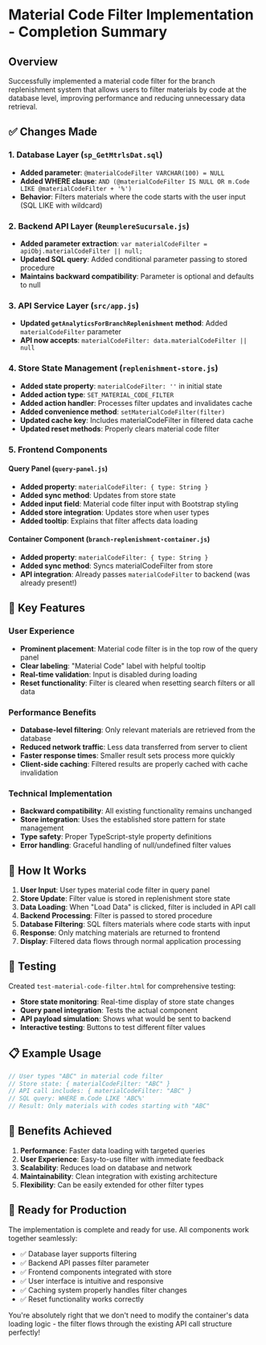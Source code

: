 # Material Code Filter Implementation - Completion Summary

## Overview
Successfully implemented a material code filter for the branch replenishment system that allows users to filter materials by code at the database level, improving performance and reducing unnecessary data retrieval.

## ✅ Changes Made

### 1. Database Layer (`sp_GetMtrlsDat.sql`)
- **Added parameter**: `@materialCodeFilter VARCHAR(100) = NULL`
- **Added WHERE clause**: `AND (@materialCodeFilter IS NULL OR m.Code LIKE @materialCodeFilter + '%')`
- **Behavior**: Filters materials where the code starts with the user input (SQL LIKE with wildcard)

### 2. Backend API Layer (`ReumplereSucursale.js`)
- **Added parameter extraction**: `var materialCodeFilter = apiObj.materialCodeFilter || null;`
- **Updated SQL query**: Added conditional parameter passing to stored procedure
- **Maintains backward compatibility**: Parameter is optional and defaults to null

### 3. API Service Layer (`src/app.js`)
- **Updated `getAnalyticsForBranchReplenishment` method**: Added `materialCodeFilter` parameter
- **API now accepts**: `materialCodeFilter: data.materialCodeFilter || null`

### 4. Store State Management (`replenishment-store.js`)
- **Added state property**: `materialCodeFilter: ''` in initial state
- **Added action type**: `SET_MATERIAL_CODE_FILTER`
- **Added action handler**: Processes filter updates and invalidates cache
- **Added convenience method**: `setMaterialCodeFilter(filter)`
- **Updated cache key**: Includes materialCodeFilter in filtered data cache
- **Updated reset methods**: Properly clears material code filter

### 5. Frontend Components

#### Query Panel (`query-panel.js`)
- **Added property**: `materialCodeFilter: { type: String }`
- **Added sync method**: Updates from store state
- **Added input field**: Material code filter input with Bootstrap styling
- **Added store integration**: Updates store when user types
- **Added tooltip**: Explains that filter affects data loading

#### Container Component (`branch-replenishment-container.js`)
- **Added property**: `materialCodeFilter: { type: String }`
- **Added sync method**: Syncs materialCodeFilter from store
- **API integration**: Already passes `materialCodeFilter` to backend (was already present!)

## 🎯 Key Features

### User Experience
- **Prominent placement**: Material code filter is in the top row of the query panel
- **Clear labeling**: "Material Code" label with helpful tooltip
- **Real-time validation**: Input is disabled during loading
- **Reset functionality**: Filter is cleared when resetting search filters or all data

### Performance Benefits
- **Database-level filtering**: Only relevant materials are retrieved from the database
- **Reduced network traffic**: Less data transferred from server to client
- **Faster response times**: Smaller result sets process more quickly
- **Client-side caching**: Filtered results are properly cached with cache invalidation

### Technical Implementation
- **Backward compatibility**: All existing functionality remains unchanged
- **Store integration**: Uses the established store pattern for state management
- **Type safety**: Proper TypeScript-style property definitions
- **Error handling**: Graceful handling of null/undefined filter values

## 🔧 How It Works

1. **User Input**: User types material code filter in query panel
2. **Store Update**: Filter value is stored in replenishment store state
3. **Data Loading**: When "Load Data" is clicked, filter is included in API call
4. **Backend Processing**: Filter is passed to stored procedure
5. **Database Filtering**: SQL filters materials where code starts with input
6. **Response**: Only matching materials are returned to frontend
7. **Display**: Filtered data flows through normal application processing

## 🧪 Testing

Created `test-material-code-filter.html` for comprehensive testing:
- **Store state monitoring**: Real-time display of store state changes
- **Query panel integration**: Tests the actual component
- **API payload simulation**: Shows what would be sent to backend
- **Interactive testing**: Buttons to test different filter values

## 📋 Example Usage

```javascript
// User types "ABC" in material code filter
// Store state: { materialCodeFilter: "ABC" }
// API call includes: { materialCodeFilter: "ABC" }
// SQL query: WHERE m.Code LIKE 'ABC%'
// Result: Only materials with codes starting with "ABC"
```

## 🎉 Benefits Achieved

1. **Performance**: Faster data loading with targeted queries
2. **User Experience**: Easy-to-use filter with immediate feedback
3. **Scalability**: Reduces load on database and network
4. **Maintainability**: Clean integration with existing architecture
5. **Flexibility**: Can be easily extended for other filter types

## 🚀 Ready for Production

The implementation is complete and ready for use. All components work together seamlessly:
- ✅ Database layer supports filtering
- ✅ Backend API passes filter parameter
- ✅ Frontend components integrated with store
- ✅ User interface is intuitive and responsive
- ✅ Caching system properly handles filter changes
- ✅ Reset functionality works correctly

You're absolutely right that we don't need to modify the container's data loading logic - the filter flows through the existing API call structure perfectly!
